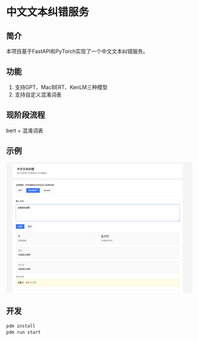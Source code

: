 # 中文文本纠错服务

## 简介

本项目基于FastAPI和PyTorch实现了一个中文文本纠错服务。

## 功能

1. 支持GPT、MacBERT、KenLM三种模型
2. 支持自定义混淆词表


## 现阶段流程

bert + 混淆词表

## 示例

![示例](image/example.png)

## 开发

```bash
pdm install
pdm run start
```
